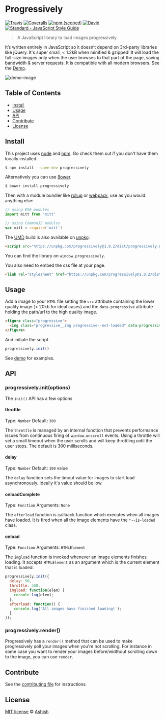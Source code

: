 # Progressively

[![Travis](https://img.shields.io/travis/thinker3197/progressively.svg)](https://travis-ci.org/thinker3197/progressively)
[![Coveralls](https://img.shields.io/coveralls/thinker3197/progressively.svg)](https://coveralls.io/github/thinker3197/progressively?branch=master)
[![npm (scoped)](https://img.shields.io/npm/v/progressively.svg)](https://www.npmjs.com/package/progressively)
[![David](https://img.shields.io/david/thinker3197/progressively.svg)](https://david-dm.org/thinker3197/progressively)
[![Standard - JavaScript Style Guide](https://img.shields.io/badge/code%20style-standard-brightgreen.svg)](http://standardjs.com/)

> A JavaScript library to load images progressively

It’s written entirely in JavaScript so it doesn’t depend on 3rd-party libraries like jQuery. It's super small, < 1.2kB when minified & gzipped! It will load the full-size images only when the user browses to that part of the page, saving bandwidth & server requests. It is compatible with all modern browsers. See the [Demo](https://thinker3197.github.io/progressively).

![demo-image](https://raw.githubusercontent.com/thinker3197/progressively/master/demo.gif)

## Table of Contents

- [Install](#install)
- [Usage](#usage)
- [API](#api)
- [Contribute](#contribute)
- [License](#license)

## Install

This project uses [node](http://nodejs.org) and [npm](https://npmjs.com). Go check them out if you don't have them locally installed.

```sh
$ npm install --save-dev progressively
```

Alternatively you can use [Bower](https://bower.io/).

```sh
$ bower install progressively
```

Then with a module bundler like [rollup](http://rollupjs.org/) or [webpack](https://webpack.js.org/), use as you would anything else:

```javascript
// using ES6 modules
import mitt from 'mitt'

// using CommonJS modules
var mitt = require('mitt')
```

The [UMD](https://github.com/umdjs/umd) build is also available on [unpkg](https://unpkg.com):

```html
<script src="https://unpkg.com/progressively@1.0.2/dist/progressively.min.js"></script>
```
You can find the library on `window.progressively`.

You also need to embed the css file at your page.

```html
<link rel="stylesheet" href="https://unpkg.com/progressively@1.0.2/dist/progressively.min.css">
```

## Usage

Add a image to your `HTML` file setting the `src` attribute containing the lower quality image (< 20kb for ideal cases) and the `data-progressive` attribute holding the path/url to the high quality image.

```html
<figure class="progressive">
  <img class="progressive__img progressive--not-loaded" data-progressive="img/highQualityImg.png" src="img/lowQualityImg.png">
</figure>
```

And initiate the script.

```js
progressively.init()
```

See [demo](https://thinker3197.github.io/progressively) for examples.

## API

### progressively.init(options)

The `init()` API has a few options

#### throttle
Type: `Number` Default: `300`

The `throttle` is managed by an internal function that prevents performance issues from continuous firing of `window.onscroll` events. Using a throttle will set a small timeout when the user scrolls and will keep throttling until the user stops. The default is 300 milliseconds.

#### delay
Type: `Number` Default: `100` value

The `delay` function sets the timout value for images to start load asynchronously. Ideally it's value should be low.

#### onloadComplete
Type: `Function` Arguments: `None`

The `afterload` function is callback function which executes when all images have loaded. It is fired when all the image elements have the `*--is-loaded` class.

#### onload
Type: `Function` Arguments: `HTMLElement`

The `imgload` function is invoked whenever an image elements finishes loading. It accepts `HTMLElement` as an argument which is the current element that is loaded.

```js
progressively.init({
  delay: 50,
  throttle: 300,
  imgload: function(elem) {
    console.log(elem);
  },
  afterload: function() {
    console.log('All images have finished loading!');
  }
});
```

### progressively.render()

Progressively has a `render()` method that can be used to make progressively poll your images when you're not scrolling. For instance in some case you want to render your images before/widthout scrolling down to the image, you can use `render`.

## Contribute
See the [contributing file](CONTRIBUTING.md) for instructions.

## License
[MIT license](LICENSE) &copy; [Ashish](https://thinker3197.github.io/)
